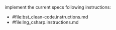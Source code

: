 implement the current specs
following instructions: 
- #file:bst_clean-code.instructions.md 
- #file:lng_csharp.instructions.md 